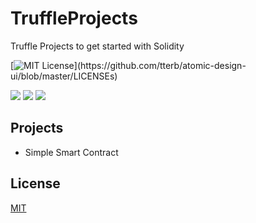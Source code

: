 # TruffleProjects
Truffle Projects to get started with Solidity

[![MIT License](https://img.shields.io/apm/l/atomic-design-ui.svg?)](https://github.com/tterb/atomic-design-ui/blob/master/LICENSEs)

![](https://img.shields.io/badge/smart--contract-solidity-brightgreen)
![](https://img.shields.io/badge/test-javascript-red)
![](https://img.shields.io/badge/framework-truffle-yellowgreen)

## Projects
- Simple Smart Contract


## License

[MIT](https://choosealicense.com/licenses/mit/)
